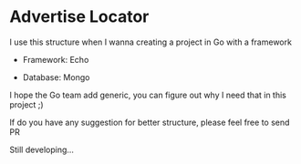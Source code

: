 # Advertise Locator

I use this structure when I wanna creating a project in Go with a framework

- Framework: Echo

- Database: Mongo

I hope the Go team add generic, you can figure out why I need that in this project ;)

If do you have any suggestion for better structure, please feel free to send PR

Still developing...
